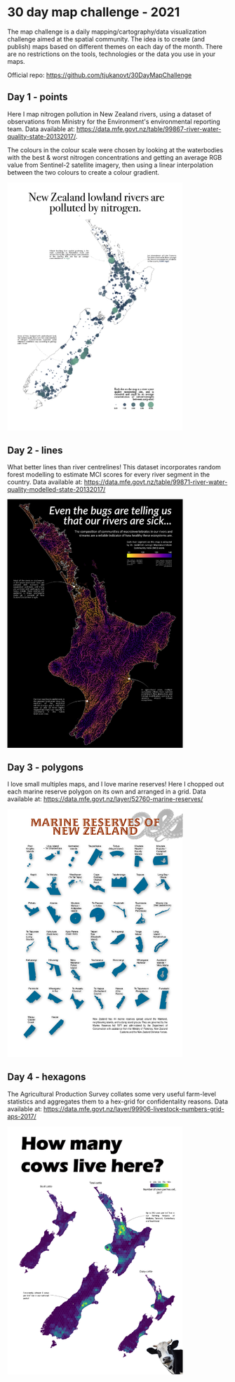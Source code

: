 # 30 day map challenge - 2021

The map challenge is a daily mapping/cartography/data visualization challenge aimed at the spatial community. The idea is to create (and publish) maps based on different themes on each day of the month. There are no restrictions on the tools, technologies or the data you use in your maps.

Official repo: https://github.com/tjukanovt/30DayMapChallenge

## Day 1 - points

Here I map nitrogen pollution in New Zealand rivers, using a dataset of observations from Ministry for the Environment's environmental reporting team. 
Data available at: https://data.mfe.govt.nz/table/99867-river-water-quality-state-20132017/. 

The colours in the colour scale were chosen by looking at the waterbodies with the best & worst nitrogen concentrations and getting an average RGB value from Sentinel-2 satellite imagery, then using a linear interpolation between the two colours to create a colour gradient. 

<a href="outputs/day1-illustrator.pdf">
  <img src="outputs/day1-illustrator.jpg" width=400 align=centre>
</a>

## Day 2 - lines

What better lines than river centrelines! This dataset incorporates random forest modelling to estimate MCI scores for every river segment in the country. 
Data available at: https://data.mfe.govt.nz/table/99871-river-water-quality-modelled-state-20132017/

<a href="https://raw.githubusercontent.com/isaacbain/30daymapchallenge-2021/main/outputs/day2-illustrator.jpg">
  <img src="outputs/day2-illustrator.jpg" width=400 align=centre>
</a>

## Day 3 - polygons

I love small multiples maps, and I love marine reserves! Here I chopped out each marine reserve polygon on its own and arranged in a grid. 
Data available at: https://data.mfe.govt.nz/layer/52760-marine-reserves/

<a href="https://raw.githubusercontent.com/isaacbain/30daymapchallenge-2021/main/outputs/day3-illustrator.jpg">
  <img src="outputs/day3-illustrator.jpg" width=400 align=centre>
</a>

## Day 4 - hexagons

The Agricultural Production Survey collates some very useful farm-level statistics and aggregates them to a hex-grid for confidentality reasons. 
Data available at: https://data.mfe.govt.nz/layer/99906-livestock-numbers-grid-aps-2017/

<a href="outputs/day1-illustrator.pdf">
  <img src="outputs/day4-illustrator.jpg" width=400 align=centre>
</a>
